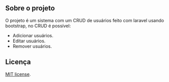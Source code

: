 ## Sobre o projeto

O projeto é um sistema com um CRUD de usuários feito com laravel usando bootstrap, no CRUD é possível:

- Adicionar usuários.
- Editar usuários.
- Remover usuários.

## Licença
[MIT license](https://opensource.org/licenses/MIT).
